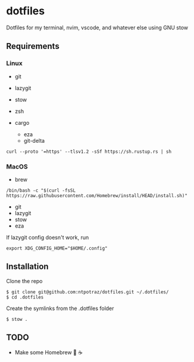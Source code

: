 # dotfiles

Dotfiles for my terminal, nvim, vscode, and whatever else using GNU stow

## Requirements

### Linux

- git
- lazygit
- stow
- zsh

- cargo
  - eza
  - git-delta

```
curl --proto '=https' --tlsv1.2 -sSf https://sh.rustup.rs | sh
```

### MacOS

- brew

```
/bin/bash -c "$(curl -fsSL https://raw.githubusercontent.com/Homebrew/install/HEAD/install.sh)"
```

- git
- lazygit
- stow
- eza

If lazygit config doesn't work, run

```
export XDG_CONFIG_HOME="$HOME/.config"
```

## Installation

Clone the repo

```
$ git clone git@github.com:ntpotraz/dotfiles.git ~/.dotfiles/
$ cd .dotfiles
```

Create the symlinks from the .dotfiles folder

```
$ stow .
```

## TODO

- Make some Homebrew 🤤 ☕️
